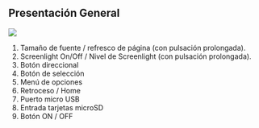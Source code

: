 ## Presentación General
![](http://static.energysistem.com/images/manuals/42169/54bfc7f24d468.jpg)

1. Tamaño de fuente / refresco de página (con pulsación prolongada).
2. Screenlight On/Off / Nivel de Screenlight (con pulsación prolongada).
3. Botón direccional 
4. Botón de selección
5. Menú de opciones
6. Retroceso / Home
7. Puerto micro USB 
8. Entrada tarjetas microSD
9. Botón ON / OFF

